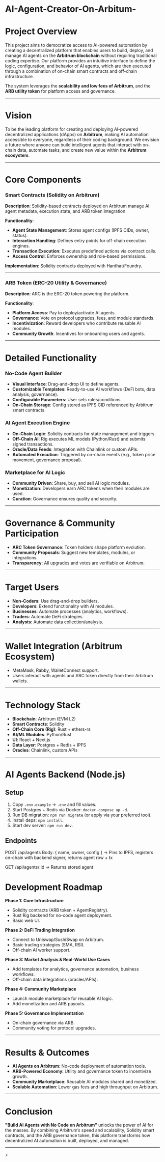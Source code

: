 # AI-Agent-Creator-On-Arbitum-


# Project Overview

This project aims to democratize access to AI-powered automation by creating a decentralized platform that enables users to build, deploy, and manage AI agents on the **Arbitrum blockchain** without requiring traditional coding expertise. Our platform provides an intuitive interface to define the logic, configuration, and behavior of AI agents, which are then executed through a combination of on-chain smart contracts and off-chain infrastructure.

The system leverages the **scalability and low fees of Arbitrum**, and the **ARB utility token** for platform access and governance.

---

# Vision

To be the leading platform for creating and deploying AI-powered decentralized applications (dApps) on **Arbitrum**, making AI automation accessible to everyone, regardless of their coding background. We envision a future where anyone can build intelligent agents that interact with on-chain data, automate tasks, and create new value within the **Arbitrum ecosystem**.

---

# Core Components


### Smart Contracts (Solidity on Arbitrum)

**Description**: Solidity-based contracts deployed on Arbitrum manage AI agent metadata, execution state, and ARB token integration.

**Functionality**:

* **Agent State Management**: Stores agent configs (IPFS CIDs, owner, status).
* **Interaction Handling**: Defines entry points for off-chain execution engines.
* **Transaction Execution**: Executes predefined actions via contract calls.
* **Access Control**: Enforces ownership and role-based permissions.

**Implementation**: Solidity contracts deployed with Hardhat/Foundry.

---

### ARB Token (ERC-20 Utility & Governance)

**Description**: ARC is the ERC-20 token powering the platform.

**Functionality**:

* **Platform Access**: Pay to deploy/activate AI agents.
* **Governance**: Vote on protocol upgrades, fees, and module standards.
* **Incentivization**: Reward developers who contribute reusable AI modules.
* **Community Growth**: Incentives for onboarding users and agents.

---

# Detailed Functionality

### No-Code Agent Builder

* **Visual Interface**: Drag-and-drop UI to define agents.
* **Customizable Templates**: Ready-to-use AI workflows (DeFi bots, data analysis, governance).
* **Configurable Parameters**: User sets rules/conditions.
* **On-Chain Storage**: Config stored as IPFS CID referenced by Arbitrum smart contracts.

### AI Agent Execution Engine

* **On-Chain Logic**: Solidity contracts for state management and triggers.
* **Off-Chain AI**: Rig executes ML models (Python/Rust) and submits signed transactions.
* **Oracle/Data Feeds**: Integration with Chainlink or custom APIs.
* **Automated Execution**: Triggered by on-chain events (e.g., token price movement, governance proposal).

### Marketplace for AI Logic

* **Community Driven**: Share, buy, and sell AI logic modules.
* **Monetization**: Developers earn ARC tokens when their modules are used.
* **Curation**: Governance ensures quality and security.

---

# Governance & Community Participation

* **ARC Token Governance**: Token holders shape platform evolution.
* **Community Proposals**: Suggest new templates, modules, or integrations.
* **Transparency**: All upgrades and votes are verifiable on Arbitrum.

---

# Target Users

* **Non-Coders**: Use drag-and-drop builders.
* **Developers**: Extend functionality with AI modules.
* **Businesses**: Automate processes (analytics, workflows).
* **Traders**: Automate DeFi strategies.
* **Analysts**: Automate data collection/analysis.

---

# Wallet Integration (Arbitrum Ecosystem)

* MetaMask, Rabby, WalletConnect support.
* Users interact with agents and ARC token directly from their Arbitrum wallets.

---

# Technology Stack

* **Blockchain**: Arbitrum (EVM L2)
* **Smart Contracts**: Solidity
* **Off-Chain Core (Rig)**: Rust + ethers-rs
* **AI/ML Modules**: Python/Rust
* **UI**: React + Next.js
* **Data Layer**: Postgres + Redis + IPFS
* **Oracles**: Chainlink, custom APIs

---

# AI Agents Backend (Node.js)


## Setup


1. Copy `.env.example` → `.env` and fill values.
2. Start Postgres + Redis via Docker: `docker-compose up -d`.
3. Run DB migration: `npm run migrate` (or apply via your preferred tool).
4. Install deps: `npm install`.
5. Start dev server: `npm run dev`.


## Endpoints


POST /api/agents
Body: { name, owner, config }
-> Pins to IPFS, registers on-chain with backend signer, returns agent row + tx


GET /api/agents/:id
-> Returns stored agent

# Development Roadmap

**Phase 1: Core Infrastructure**

* Solidity contracts (ARB token + AgentRegistry).
* Rust Rig backend for no-code agent deployment.
* Basic web UI.

**Phase 2: DeFi Trading Integration**

* Connect to Uniswap/SushiSwap on Arbitrum.
* Basic trading strategies (SMA, RSI).
* Off-chain AI worker support.

**Phase 3: Market Analysis & Real-World Use Cases**

* Add templates for analytics, governance automation, business workflows.
* Off-chain data integrations (oracles/APIs).

**Phase 4: Community Marketplace**

* Launch module marketplace for reusable AI logic.
* Add monetization and ARB payouts.

**Phase 5: Governance Implementation**

* On-chain governance via ARB.
* Community voting for protocol upgrades.

---

# Results & Outcomes

* **AI Agents on Arbitrum**: No-code deployment of automation tools.
* **ARB-Powered Economy**: Utility and governance token to incentivize growth.
* **Community Marketplace**: Reusable AI modules shared and monetized.
* **Scalable Automation**: Lower gas fees and high throughput on Arbitrum.

---

# Conclusion

**"Build AI Agents with No Code on Arbitrum"** unlocks the power of AI for the masses. By combining Arbitrum’s speed and scalability, Solidity smart contracts, and the ARB governance token, this platform transforms how decentralized AI automation is built, deployed, and managed.

---

⚡
